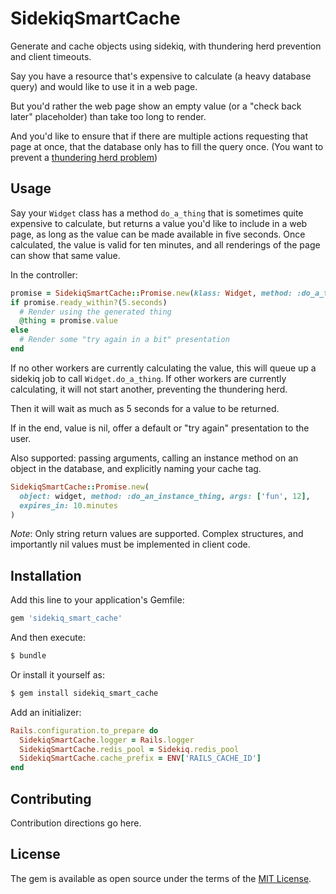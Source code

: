 # SidekiqSmartCache

Generate and cache objects using sidekiq, with thundering herd prevention and client timeouts.

Say you have a resource that's expensive to calculate (a heavy database query) and would like to use it in a web page.

But you'd rather the web page show an empty value (or a "check back later" placeholder) than take too long to render.

And you'd like to ensure that if there are multiple actions requesting that page at once, that the database only has to fill the query once.  (You want to prevent a [thundering herd problem](https://en.wikipedia.org/wiki/Thundering_herd_problem))

## Usage

Say your `Widget` class has a method `do_a_thing` that is sometimes quite expensive to calculate, but returns a value you'd like to include in a web page, as long as the value can be made available in five seconds.  Once calculated, the value is valid for ten minutes, and all renderings of the page can show that same value.

In the controller:

```ruby
promise = SidekiqSmartCache::Promise.new(klass: Widget, method: :do_a_thing, expires_in: 10 * 60)
if promise.ready_within?(5.seconds)
  # Render using the generated thing
  @thing = promise.value
else
  # Render some "try again in a bit" presentation
end
```

If no other workers are currently calculating the value, this will queue up a sidekiq job to call `Widget.do_a_thing`.  If other workers are currently calculating, it will not start another, preventing the thundering herd.

Then it will wait as much as 5 seconds for a value to be returned.

If in the end, value is nil, offer a default or "try again" presentation to the user.

Also supported: passing arguments, calling an instance method on an object in the database, and explicitly naming your cache tag.

```ruby
SidekiqSmartCache::Promise.new(
  object: widget, method: :do_an_instance_thing, args: ['fun', 12],
  expires_in: 10.minutes
)
```

*Note*: Only string return values are supported.  Complex structures, and importantly nil values must be implemented in client code.

## Installation
Add this line to your application's Gemfile:

```ruby
gem 'sidekiq_smart_cache'
```

And then execute:
```bash
$ bundle
```

Or install it yourself as:
```bash
$ gem install sidekiq_smart_cache
```

Add an initializer:
```ruby
Rails.configuration.to_prepare do
  SidekiqSmartCache.logger = Rails.logger
  SidekiqSmartCache.redis_pool = Sidekiq.redis_pool
  SidekiqSmartCache.cache_prefix = ENV['RAILS_CACHE_ID']
end
```

## Contributing
Contribution directions go here.

## License
The gem is available as open source under the terms of the [MIT License](https://opensource.org/licenses/MIT).
